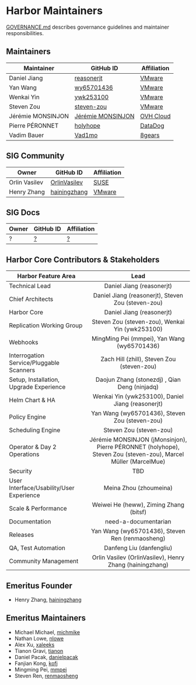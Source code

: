 # Harbor Maintainers

[GOVERNANCE.md](https://github.com/goharbor/community/blob/master/GOVERNANCE.md)
describes governance guidelines and maintainer responsibilities.

## Maintainers

| Maintainer | GitHub ID | Affiliation |
| --------------- | --------- | ----------- |
| Daniel Jiang | [reasonerjt](https://github.com/reasonerjt) | [VMware](https://www.github.com/vmware/) |
| Yan Wang | [wy65701436](https://github.com/wy65701436) | [VMware](https://www.github.com/vmware/) |
| Wenkai Yin | [ywk253100](https://github.com/ywk253100) | [VMware](https://www.github.com/vmware/) |
| Steven Zou | [steven-zou](https://github.com/steven-zou) | [VMware](https://www.github.com/vmware/) |
| Jérémie MONSINJON | [Jérémie MONSINJON](https://github.com/jMonsinjon) | [OVH Cloud](https://www.ovh.com/world/) | 
| Pierre PÉRONNET | [holyhope](https://github.com/holyhope) | [DataDog](https://www.datadoghq.com) |
| Vadim Bauer | [Vad1mo](https://github.com/Vad1mo) | [8gears](https://container-registry.com) |

## SIG Community

| Owner | GitHub ID | Affiliation |
| --------------- | --------- | ----------- |
| Orlin Vasilev | [OrlinVasilev](https://github.com/OrlinVasilev) | [SUSE](https://github.com/suse) |
| Henry Zhang | [hainingzhang](https://github.com/hainingzhang) | [VMware](https://www.github.com/vmware/) |

## SIG Docs

| Owner | GitHub ID | Affiliation |
| --------------- | --------- | ----------- |
| ? | [?](https://github.com/?) | [?](https://www.github.com/?) |

## Harbor Core Contributors & Stakeholders

| Harbor Feature Area | Lead |
| ----------------------------- | :---------------------: |
| Technical Lead | Daniel Jiang (reasonerjt) |
| Chief Architects | Daniel Jiang (reasonerjt), Steven Zou (steven-zou) |
| Harbor Core | Daniel Jiang (reasonerjt) |
| Replication Working Group | Steven Zou (steven-zou), Wenkai Yin (ywk253100) |
| Webhooks | MingMing Pei (mmpei), Yan Wang (wy65701436) |
| Interrogation Service/Pluggable Scanners | Zach Hill (zhill), Steven Zou (steven-zou) |
| Setup, Installation, Upgrade Experience | Daojun Zhang (stonezdj) , Qian Deng (ninjadq) |
| Helm Chart & HA | Wenkai Yin (ywk253100), Daniel Jiang (reasonerjt) |
| Policy Engine | Yan Wang (wy65701436), Steven Zou (steven-zou) |
| Scheduling Engine | Steven Zou (steven-zou) |
| Operator & Day 2 Operations | Jérémie MONSINJON (jMonsinjon), Pierre PÉRONNET (holyhope), Steven Zou (steven-zou), Marcel Müller (MarcelMue) |
| Security | TBD |
| User Interface/Usability/User Experience | Meina Zhou (zhoumeina) |
| Scale & Performance | Weiwei He (heww), Ziming Zhang (bitsf) |
| Documentation | need-a-documentarian |
| Releases | Yan Wang (wy65701436), Steven Ren (renmaosheng) |
| QA, Test Automation | Danfeng Liu (danfengliu) |
| Community Management | Orlin Vasilev (OrlinVasilev), Henry Zhang (hainingzhang) |


## Emeritus Founder

* Henry Zhang, [hainingzhang](https://github.com/hainingzhang)

## Emeritus Maintainers

* Michael Michael, [michmike](https://github.com/michmike)
* Nathan Lowe, [nlowe](https://github.com/nlowe)
* Alex Xu, [xaleeks](https://github.com/xaleeks)
* Tianon Gravi, [tianon](https://github.com/tianon)
* Daniel Pacak, [danielpacak](https://github.com/danielpacak)
* Fanjian Kong, [kofj](https://github.com/kofj)
* Mingming Pei, [mmpei](https://github.com/mmpei)
* Steven Ren, [renmaosheng](https://github.com/renmaosheng)

